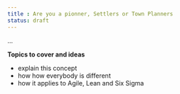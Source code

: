 ```yaml
---
title : Are you a pionner, Settlers or Town Planners
status: draft
---
```


...

**Topics to cover and ideas**

 - explain this concept
 - how how everybody is different 
 - how it applies to Agile, Lean and Six Sigma